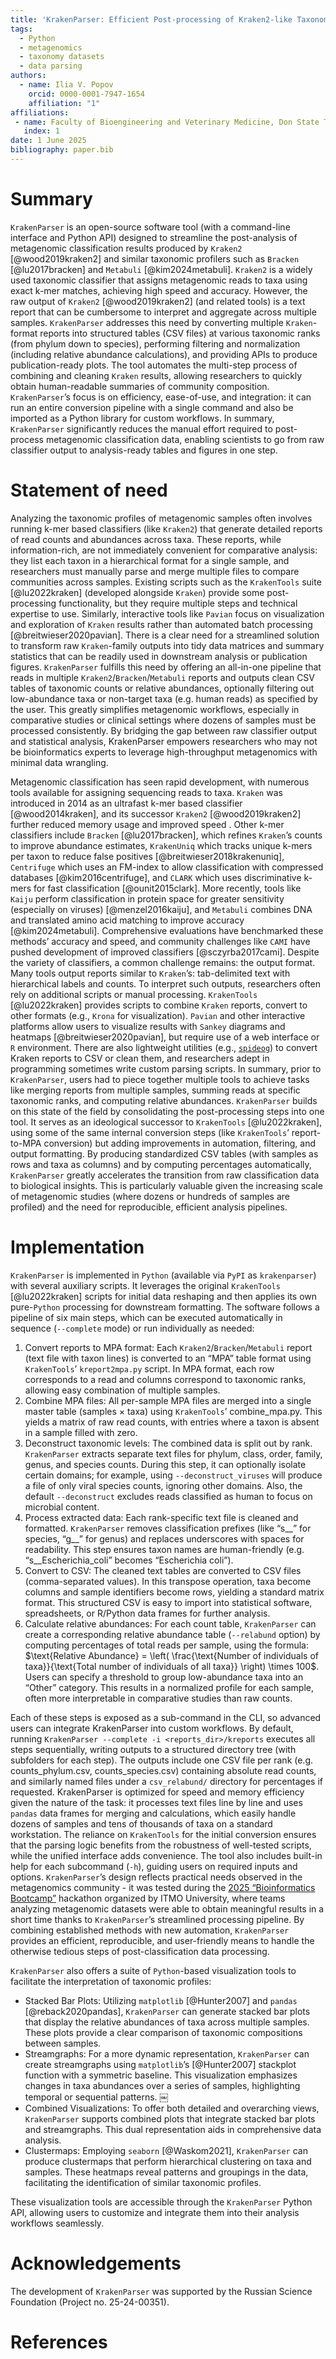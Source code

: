 ```yaml
---
title: 'KrakenParser: Efficient Post-processing of Kraken2-like Taxonomic Reports'
tags:
  - Python
  - metagenomics
  - taxonomy datasets
  - data parsing
authors:
  - name: Ilia V. Popov
    orcid: 0000-0001-7947-1654
    affiliation: "1" 
affiliations:
 - name: Faculty of Bioengineering and Veterinary Medicine, Don State Technical University, Russia
   index: 1
date: 1 June 2025
bibliography: paper.bib
---
```


# Summary

`KrakenParser` is an open-source software tool (with a command-line interface and Python API) designed to streamline the post-analysis of metagenomic classification results produced by `Kraken2` [@wood2019kraken2] and similar taxonomic profilers such as `Bracken` [@lu2017bracken] and `Metabuli` [@kim2024metabuli]. `Kraken2` is a widely used taxonomic classifier that assigns metagenomic reads to taxa using exact k-mer matches, achieving high speed and accuracy. However, the raw output of `Kraken2` [@wood2019kraken2] (and related tools) is a text report that can be cumbersome to interpret and aggregate across multiple samples. `KrakenParser` addresses this need by converting multiple `Kraken`-format reports into structured tables (CSV files) at various taxonomic ranks (from phylum down to species), performing filtering and normalization (including relative abundance calculations), and providing APIs to produce publication-ready plots. The tool automates the multi-step process of combining and cleaning `Kraken` results, allowing researchers to quickly obtain human-readable summaries of community composition. `KrakenParser`’s focus is on efficiency, ease-of-use, and integration: it can run an entire conversion pipeline with a single command and also be imported as a Python library for custom workflows. In summary, `KrakenParser` significantly reduces the manual effort required to post-process metagenomic classification data, enabling scientists to go from raw classifier output to analysis-ready tables and figures in one step.

# Statement of need

Analyzing the taxonomic profiles of metagenomic samples often involves running k-mer based classifiers (like `Kraken2`) that generate detailed reports of read counts and abundances across taxa. These reports, while information-rich, are not immediately convenient for comparative analysis: they list each taxon in a hierarchical format for a single sample, and researchers must manually parse and merge multiple files to compare communities across samples. Existing scripts such as the `KrakenTools` suite [@lu2022kraken] (developed alongside `Kraken`) provide some post-processing functionality, but they require multiple steps and technical expertise to use. Similarly, interactive tools like `Pavian` focus on visualization and exploration of `Kraken` results rather than automated batch processing [@breitwieser2020pavian]. There is a clear need for a streamlined solution to transform raw `Kraken`-family outputs into tidy data matrices and summary statistics that can be readily used in downstream analysis or publication figures. `KrakenParser` fulfills this need by offering an all-in-one pipeline that reads in multiple `Kraken2`/`Bracken`/`Metabuli` reports and outputs clean CSV tables of taxonomic counts or relative abundances, optionally filtering out low-abundance taxa or non-target taxa (e.g. human reads) as specified by the user. This greatly simplifies metagenomic workflows, especially in comparative studies or clinical settings where dozens of samples must be processed consistently. By bridging the gap between raw classifier output and statistical analysis, KrakenParser empowers researchers who may not be bioinformatics experts to leverage high-throughput metagenomics with minimal data wrangling.

Metagenomic classification has seen rapid development, with numerous tools available for assigning sequencing reads to taxa. `Kraken` was introduced in 2014 as an ultrafast k-mer based classifier [@wood2014kraken], and its successor `Kraken2` [@wood2019kraken2] further reduced memory usage and improved speed . Other k-mer classifiers include `Bracken` [@lu2017bracken], which refines `Kraken`’s counts to improve abundance estimates, `KrakenUniq` which tracks unique k-mers per taxon to reduce false positives [@breitwieser2018krakenuniq], `Centrifuge` which uses an FM-index to allow classification with compressed databases [@kim2016centrifuge], and `CLARK` which uses discriminative k-mers for fast classification [@ounit2015clark]. More recently, tools like `Kaiju` perform classification in protein space for greater sensitivity (especially on viruses) [@menzel2016kaiju], and `Metabuli` combines DNA and translated amino acid matching to improve accuracy [@kim2024metabuli]. Comprehensive evaluations have benchmarked these methods’ accuracy and speed, and community challenges like `CAMI` have pushed development of improved classifiers [@sczyrba2017cami]. Despite the variety of classifiers, a common challenge remains: the output format. Many tools output reports similar to `Kraken`’s: tab-delimited text with hierarchical labels and counts. To interpret such outputs, researchers often rely on additional scripts or manual processing. `KrakenTools` [@lu2022kraken] provides scripts to combine `Kraken` reports, convert to other formats (e.g., `Krona` for visualization). `Pavian` and other interactive platforms allow users to visualize results with `Sankey` diagrams and heatmaps [@breitwieser2020pavian], but require use of a web interface or `R` environment. There are also lightweight utilities (e.g., [`spideog`](https://github.com/jeanmanguy/spideog)) to convert Kraken reports to CSV or clean them, and researchers adept in programming sometimes write custom parsing scripts. In summary, prior to `KrakenParser`, users had to piece together multiple tools to achieve tasks like merging reports from multiple samples, summing reads at specific taxonomic ranks, and computing relative abundances. `KrakenParser` builds on this state of the field by consolidating the post-processing steps into one tool. It serves as an ideological successor to `KrakenTools` [@lu2022kraken], using some of the same internal conversion steps (like `KrakenTools`’ report-to-MPA conversion) but adding improvements in automation, filtering, and output formatting. By producing standardized CSV tables (with samples as rows and taxa as columns) and by computing percentages automatically, `KrakenParser` greatly accelerates the transition from raw classification data to biological insights. This is particularly valuable given the increasing scale of metagenomic studies (where dozens or hundreds of samples are profiled) and the need for reproducible, efficient analysis pipelines.

# Implementation

`KrakenParser` is implemented in `Python` (available via `PyPI` as `krakenparser`) with several auxiliary scripts. It leverages the original `KrakenTools` [@lu2022kraken] scripts for initial data reshaping and then applies its own pure-`Python` processing for downstream formatting. The software follows a pipeline of six main steps, which can be executed automatically in sequence (`--complete` mode) or run individually as needed:

1. Convert reports to MPA format: Each `Kraken2`/`Bracken`/`Metabuli` report (text file with taxon lines) is converted to an “MPA” table format using `KrakenTools`’ `kreport2mpa.py` script. In MPA format, each row corresponds to a read and columns correspond to taxonomic ranks, allowing easy combination of multiple samples.
2. Combine MPA files: All per-sample MPA files are merged into a single master table (samples × taxa) using `KrakenTools`’ combine_mpa.py. This yields a matrix of raw read counts, with entries where a taxon is absent in a sample filled with zero.
3. Deconstruct taxonomic levels: The combined data is split out by rank. `KrakenParser` extracts separate text files for phylum, class, order, family, genus, and species counts. During this step, it can optionally isolate certain domains; for example, using `--deconstruct_viruses` will produce a file of only viral species counts, ignoring other domains. Also, the default `--deconstruct` excludes reads classified as human to focus on microbial content.
4. Process extracted data: Each rank-specific text file is cleaned and formatted. `KrakenParser` removes classification prefixes (like “s__” for species, “g__” for genus) and replaces underscores with spaces for readability. This step ensures taxon names are human-friendly (e.g. “s__Escherichia_coli” becomes “Escherichia coli”).
5. Convert to CSV: The cleaned text tables are converted to CSV files (comma-separated values). In this transpose operation, taxa become columns and sample identifiers become rows, yielding a standard matrix format. This structured CSV is easy to import into statistical software, spreadsheets, or R/Python data frames for further analysis.
6. Calculate relative abundances: For each count table, `KrakenParser` can create a corresponding relative abundance table (`--relabund` option) by computing percentages of total reads per sample, using the formula: $\text{Relative Abundance} = \left( \frac{\text{Number of individuals of taxa}}{\text{Total number of individuals of all taxa}} \right) \times 100$. Users can specify a threshold to group low-abundance taxa into an “Other” category. This results in a normalized profile for each sample, often more interpretable in comparative studies than raw counts.

Each of these steps is exposed as a sub-command in the CLI, so advanced users can integrate KrakenParser into custom workflows. By default, running `KrakenParser --complete -i <reports_dir>/kreports` executes all steps sequentially, writing outputs to a structured directory tree (with subfolders for each step). The outputs include one CSV file per rank (e.g. counts_phylum.csv, counts_species.csv) containing absolute read counts, and similarly named files under a `csv_relabund/` directory for percentages if requested. KrakenParser is optimized for speed and memory efficiency given the nature of the task: it processes text files line by line and uses `pandas` data frames for merging and calculations, which easily handle dozens of samples and tens of thousands of taxa on a standard workstation. The reliance on `KrakenTools` for the initial conversion ensures that the parsing logic benefits from the robustness of well-tested scripts, while the unified interface adds convenience. The tool also includes built-in help for each subcommand (`-h`), guiding users on required inputs and options. `KrakenParser`’s design reflects practical needs observed in the metagenomics community - it was tested during the [2025 “Bioinformatics Bootcamp”](https://pish.itmo.ru/genomics-bootcamp) hackathon organized by ITMO University, where teams analyzing metagenomic datasets were able to obtain meaningful results in a short time thanks to `KrakenParser`’s streamlined processing pipeline. By combining established methods with new automation, `KrakenParser` provides an efficient, reproducible, and user-friendly means to handle the otherwise tedious steps of post-classification data processing.

`KrakenParser` also offers a suite of `Python`-based visualization tools to facilitate the interpretation of taxonomic profiles:

- Stacked Bar Plots: Utilizing `matplotlib` [@Hunter2007] and `pandas` [@reback2020pandas], `KrakenParser` can generate stacked bar plots that display the relative abundances of taxa across multiple samples. These plots provide a clear comparison of taxonomic compositions between samples.
- Streamgraphs: For a more dynamic representation, `KrakenParser` can create streamgraphs using `matplotlib`’s [@Hunter2007] stackplot function with a symmetric baseline. This visualization emphasizes changes in taxa abundances over a series of samples, highlighting temporal or sequential patterns. ￼
- Combined Visualizations: To offer both detailed and overarching views, `KrakenParser` supports combined plots that integrate stacked bar plots and streamgraphs. This dual representation aids in comprehensive data analysis.
- Clustermaps: Employing `seaborn` [@Waskom2021], `KrakenParser` can produce clustermaps that perform hierarchical clustering on taxa and samples. These heatmaps reveal patterns and groupings in the data, facilitating the identification of similar taxonomic profiles.

These visualization tools are accessible through the `KrakenParser` Python API, allowing users to customize and integrate them into their analysis workflows seamlessly.

# Acknowledgements

The development of `KrakenParser` was supported by the Russian Science Foundation (Project no. 25-24-00351).

# References